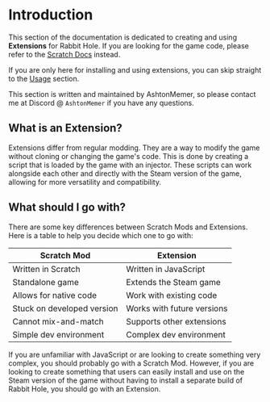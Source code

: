 # Introduction

This section of the documentation is dedicated to creating and using **Extensions** for Rabbit Hole. If you are looking for the game code, please refer to the [Scratch Docs](/introduction) instead.

If you are only here for installing and using extensions, you can skip straight to the [Usage](/ext/usage) section.

This section is written and maintained by AshtonMemer, so please contact me at Discord @ `AshtonMemer` if you have any questions.

## What is an Extension?

Extensions differ from regular modding. They are a way to modify the game without cloning or changing the game's code. This is done by creating a script that is loaded by the game with an injector. These scripts can work alongside each other and directly with the Steam version of the game, allowing for more versatility and compatibility.

## What should I go with?

There are some key differences between Scratch Mods and Extensions. Here is a table to help you decide which one to go with:

| Scratch Mod                | Extension                  |
|----------------------------|----------------------------|
| Written in Scratch         | Written in JavaScript      |
| Standalone game            | Extends the Steam game     |
| Allows for native code     | Work with existing code    |
| Stuck on developed version | Works with future versions |
| Cannot mix-and-match       | Supports other extensions  |
| Simple dev environment     | Complex dev environment    |

If you are unfamiliar with JavaScript or are looking to create something very complex, you should probably go with a Scratch Mod. However, if you are looking to create something that users can easily install and use on the Steam version of the game without having to install a separate build of Rabbit Hole, you should go with an Extension.